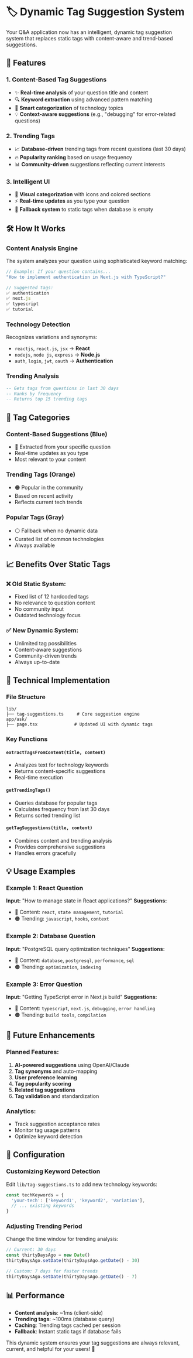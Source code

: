 # 🏷️ Dynamic Tag Suggestion System

Your Q&A application now has an intelligent, dynamic tag suggestion system that replaces static tags with content-aware and trend-based suggestions.

## 🌟 Features

### 1. **Content-Based Tag Suggestions** 
- ✨ **Real-time analysis** of your question title and content
- 🔍 **Keyword extraction** using advanced pattern matching
- 🎯 **Smart categorization** of technology topics
- 💡 **Context-aware suggestions** (e.g., "debugging" for error-related questions)

### 2. **Trending Tags**
- 📈 **Database-driven** trending tags from recent questions (last 30 days)
- 🔥 **Popularity ranking** based on usage frequency
- 📊 **Community-driven** suggestions reflecting current interests

### 3. **Intelligent UI**
- 🎨 **Visual categorization** with icons and colored sections
- ⚡ **Real-time updates** as you type your question
- 🔄 **Fallback system** to static tags when database is empty

## 🛠️ How It Works

### Content Analysis Engine
The system analyzes your question using sophisticated keyword matching:

```typescript
// Example: If your question contains...
"How to implement authentication in Next.js with TypeScript?"

// Suggested tags:
✅ authentication
✅ next.js  
✅ typescript
✅ tutorial
```

### Technology Detection
Recognizes variations and synonyms:
- `reactjs`, `react.js`, `jsx` → **React**
- `nodejs`, `node js`, `express` → **Node.js**
- `auth`, `login`, `jwt`, `oauth` → **Authentication**

### Trending Analysis
```sql
-- Gets tags from questions in last 30 days
-- Ranks by frequency
-- Returns top 15 trending tags
```

## 🎯 Tag Categories

### **Content-Based Suggestions** (Blue)
- 🔵 Extracted from your specific question
- Real-time updates as you type
- Most relevant to your content

### **Trending Tags** (Orange)  
- 🟠 Popular in the community
- Based on recent activity
- Reflects current tech trends

### **Popular Tags** (Gray)
- ⚪ Fallback when no dynamic data
- Curated list of common technologies
- Always available

## 📈 Benefits Over Static Tags

### ❌ **Old Static System:**
- Fixed list of 12 hardcoded tags
- No relevance to question content
- No community input
- Outdated technology focus

### ✅ **New Dynamic System:**
- Unlimited tag possibilities
- Content-aware suggestions
- Community-driven trends
- Always up-to-date

## 🔧 Technical Implementation

### File Structure
```
lib/
├── tag-suggestions.ts     # Core suggestion engine
app/ask/
├── page.tsx              # Updated UI with dynamic tags
```

### Key Functions

#### `extractTagsFromContent(title, content)`
- Analyzes text for technology keywords
- Returns content-specific suggestions
- Real-time execution

#### `getTrendingTags()`
- Queries database for popular tags
- Calculates frequency from last 30 days
- Returns sorted trending list

#### `getTagSuggestions(title, content)`  
- Combines content and trending analysis
- Provides comprehensive suggestions
- Handles errors gracefully

## 💡 Usage Examples

### Example 1: React Question
**Input:** "How to manage state in React applications?"
**Suggestions:** 
- 🔵 Content: `react`, `state management`, `tutorial`
- 🟠 Trending: `javascript`, `hooks`, `context`

### Example 2: Database Question  
**Input:** "PostgreSQL query optimization techniques"
**Suggestions:**
- 🔵 Content: `database`, `postgresql`, `performance`, `sql`
- 🟠 Trending: `optimization`, `indexing`

### Example 3: Error Question
**Input:** "Getting TypeScript error in Next.js build"
**Suggestions:**
- 🔵 Content: `typescript`, `next.js`, `debugging`, `error handling`
- 🟠 Trending: `build tools`, `compilation`

## 🚀 Future Enhancements

### Planned Features:
1. **AI-powered suggestions** using OpenAI/Claude
2. **Tag synonyms** and auto-mapping
3. **User preference learning**
4. **Tag popularity scoring**
5. **Related tag suggestions**
6. **Tag validation** and standardization

### Analytics:
- Track suggestion acceptance rates
- Monitor tag usage patterns
- Optimize keyword detection

## 🔧 Configuration

### Customizing Keyword Detection
Edit `lib/tag-suggestions.ts` to add new technology keywords:

```typescript
const techKeywords = {
  'your-tech': ['keyword1', 'keyword2', 'variation'],
  // ... existing keywords
}
```

### Adjusting Trending Period
Change the time window for trending analysis:

```typescript
// Current: 30 days
const thirtyDaysAgo = new Date()
thirtyDaysAgo.setDate(thirtyDaysAgo.getDate() - 30)

// Custom: 7 days for faster trends
thirtyDaysAgo.setDate(thirtyDaysAgo.getDate() - 7)
```

## 📊 Performance

- **Content analysis**: ~1ms (client-side)
- **Trending tags**: ~100ms (database query)
- **Caching**: Trending tags cached per session
- **Fallback**: Instant static tags if database fails

This dynamic system ensures your tag suggestions are always relevant, current, and helpful for your users! 🎉
